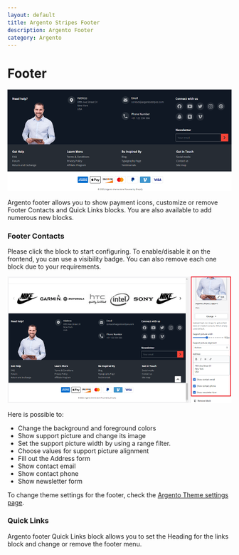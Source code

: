 ```yaml
---
layout: default
title: Argento Stripes Footer
description: Argento Footer
category: Argento
---
```


# Footer

![Argento Stripes Footer](/images/shopify/footer.png)

Argento footer allows you to show payment icons, customize or remove Footer Contacts and Quick Links blocks. You are also available to add numerous new blocks.

### Footer Contacts

Please click the block to start configuring. To enable/disable it on the frontend, you can use a visibility badge. You can also remove each one block due to your requirements.

![Argento Stripes Footer](/images/shopify/footer-contacts-settings.png)

Here is possible to:

 - Change the background and foreground colors
 - Show support picture and change its image
 - Set the support picture width by using a range filter.
 - Choose values for support picture alignment
 - Fill out the Address form
 - Show contact email
 - Show contact phone
 - Show newsletter form

To change theme settings for the footer, check the [Argento Theme settings page](/shopify/argento/stripes/theme-settings).

### Quick Links

Argento footer Quick Links block allows you to set the Heading for the links block and change or remove the footer menu.
